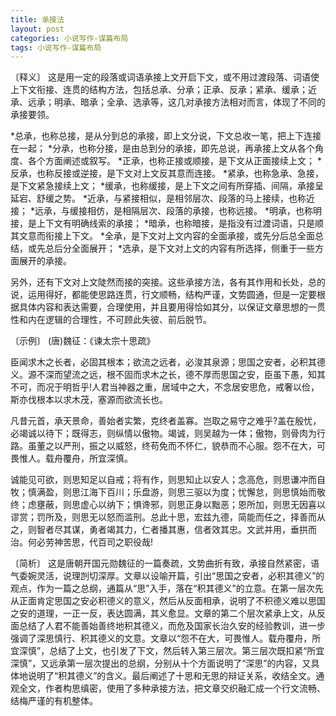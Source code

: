 ```yaml
---
title: 承接法
layout: post
categories: 小说写作-谋篇布局
tags: 小说写作-谋篇布局
---
```


〔释义〕 这是用一定的段落或词语承接上文开启下文，或不用过渡段落、词语使上下文衔接、连贯的结构方法，包括总承、分承；正承、反承；紧承、缓承；近承、远承；明承、暗承；全承、选承等，这几对承接方法相对而言，体现了不同的承接要领。

*总承，也称总接，是从分到总的承接，即上文分说，下文总收一笔，把上下连接在一起；
*分承，也称分接，是由总到分的承接，即先总说，再承接上文从各个角度、各个方面阐述或叙写。
*正承，也称正接或顺接，是下文从正面接续上文；
*反承，也称反接或逆接，是下文对上文反其意而连接。
*紧承，也称急承、急接，是下文紧急接续上文；
*缓承，也称缓接，是上下文之间有所穿插、间隔，承接呈延宕、舒缓之势。
*近承，与紧接相似，是相邻层次、段落的马上接续，也称近接；
*远承，与缓接相仿，是相隔层次、段落的承接，也称远接。
*明承，也称明接，是上下文有明确线索的承接；
*暗承，也称暗接，是指没有过渡词语，只是顺其文意而衔接上下文。
*全承，是下文对上文内容的全面承接，或先分后总全面总结，或先总后分全面展开；
*选承，是下文对上文的内容有所选择，侧重于一些方面展开的承接。

另外，还有下文对上文陡然而接的突接。这些承接方法，各有其作用和长处，总的说，运用得好，都能使思路连贯，行文顺畅，结构严谨，文势圆通，但是一定要根据具体内容和表达需要，合理使用，并且要用得恰如其分，以保证文章思想的一贯性和内在逻辑的合理性，不可顾此失彼、前后脱节。

〔示例〕 (唐)魏征：《谏太宗十思疏》

臣闻求木之长者，必固其根本；欲流之远者，必浚其泉源；思国之安者，必积其德义。源不深而望流之远，根不固而求木之长，德不厚而思国之安，臣虽下愚，知其不可，而况于明哲乎!人君当神器之重，居域中之大，不念居安思危，戒奢以俭，斯亦伐根本以求木茂，塞源而欲流长也。

凡昔元首，承天景命，善始者实繁，克终者盖寡。岂取之易守之难乎?盖在殷忧，必竭诚以待下；既得志，则纵情以傲物。竭诚，则吴越为一体；傲物，则骨肉为行路。虽董之以严刑，振之以威怒，终苟免而不怀仁，貌恭而不心服。怨不在大，可畏惟人。载舟覆舟，所宜深慎。

诚能见可欲，则思知足以自戒；将有作，则思知止以安人；念高危，则思谦冲而自牧；慎满盈，则思江海下百川；乐盘游，则思三驱以为度；忧懈怠，则思慎始而敬终；虑壅蔽，则思虚心以纳下；惧谗邪，则思正身以黜恶；恩所加，则思无因喜以谬赏；罚所及，则思无以怒而滥刑。总此十思，宏兹九德，简能而任之，择善而从之，则智者尽其谋，勇者竭其力，仁者播其惠，信者效其忠。文武并用，垂拱而治。何必劳神苦思，代百司之职役哉!

〔简析〕 这是唐朝开国元勋魏征的一篇奏疏，文势曲折有致，承接自然紧密，语气委婉灵活，说理剀切深厚。文章以设喻开篇，引出“思国之安者，必积其德义”的观点，作为一篇之总纲，通篇从“思”入手，落在“积其德义”的立意。在第一层次先从正面肯定思国之安必积德义的意义，然后从反面相承，说明了不积德义难以思国之安的道理，一正一反，表达圆满，其义愈显。文章的第二个层次紧承上文，从反面总结了人君不能善始善终地积其德义，而危及国家长治久安的经验教训，进一步强调了深思慎行、积其德义的文意。文章以“怨不在大，可畏惟人。载舟覆舟，所宜深慎”，总结了上文，也引发了下文，然后转入第三层次。第三层次既扣紧“所宜深慎”，又远承第一层次提出的总纲，分别从十个方面说明了“深思”的内容，又具体地说明了“积其德义”的含义。最后阐述了十思和无思的辩证关系，收结全文。通观全文，作者构思缜密，使用了多种承接方法，把文章交织融汇成一个行文流畅、结梅严谨的有机整体。 